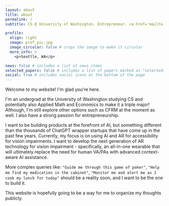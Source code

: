 ```yaml
---
layout: about
title: about
permalink: /
subtitle: CS @ University of Washington. Entrepreneur. <a href='mailto:rishabh.oswal@outlook.com'>Email</a>.

profile:
  align: right
  image: prof_pic.jpg
  image_circular: false # crops the image to make it circular
  more_info: >
    <p>Seattle, WA</p>

news: false # includes a list of news items
selected_papers: false # includes a list of papers marked as "selected={true}"
social: true # includes social icons at the bottom of the page
---
```


Welcome to my website! I'm glad you're here.

I'm an undergrad at the University of Washington studying CS and potentially also Applied Math and Economics to make it a triple major! Although, I'm still explore other options such as CFRM at the moment as well. I also have a strong passion for entrepreneurship.

I want to be building products at the forefront of AI, but something different than the thousands of ChatGPT wrapper startups that have come up in the past few years. Currently, my focus is on using AI and AR for accessibility for vision impairments. I want to develop the next generation of AR technology for vision impairment - specifically, an all-in-one wearable that will ultimately replace the need for human VA/PAs with advanced context-aware AI assistance. 

More complex queries like: ````"Guide me through this game of poker"````, ````"Help me find my medication in the cabinet"````, ````"Monitor me and alert me as I cook my lunch for today"```` should be a reality soon, and I want to be the one to build it.

This website is hopefully going to be a way for me to organize my thoughts publicly.

<!-- Write your biography here. Tell the world about yourself. Link to your favorite [subreddit](http://reddit.com). You can put a picture in, too. The code is already in, just name your picture `prof_pic.jpg` and put it in the `img/` folder.

Put your address / P.O. box / other info right below your picture. You can also disable any of these elements by editing `profile` property of the YAML header of your `_pages/about.md`. Edit `_bibliography/papers.bib` and Jekyll will render your [publications page](/al-folio/publications/) automatically.

Link to your social media connections, too. This theme is set up to use [Font Awesome icons](https://fontawesome.com/) and [Academicons](https://jpswalsh.github.io/academicons/), like the ones below. Add your Facebook, Twitter, LinkedIn, Google Scholar, or just disable all of them. -->
